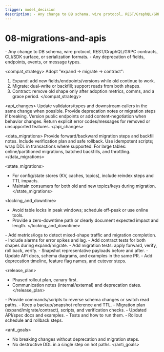 ```yaml
---
trigger: model_decision
description: - Any change to DB schema, wire protocol, REST/GraphQL/GRPC contracts, CLI/SDK surface, or serialization formats. - Any deprecation of fields, endpoints, events, or message types.
---
```


# 08-migrations-and-apis

<triggers>
- Any change to DB schema, wire protocol, REST/GraphQL/GRPC contracts, CLI/SDK surface, or serialization formats.
- Any deprecation of fields, endpoints, events, or message types.
</triggers>

<compat_strategy>
Adopt "expand → migrate → contract":
1) Expand: add new fields/endpoints/versions while old continue to work.
2) Migrate: dual-write or backfill; support reads from both shapes.
3) Contract: remove old shape only after adoption metrics, comms, and a grace period.
</compat_strategy>

<api_changes>
Update validators/types and downstream callers in the same change when possible.
Provide deprecation notes or migration steps if breaking.
Version public endpoints or add content-negotiation when behavior changes.
Return explicit error codes/messages for removed or unsupported features.
</api_changes>

<data_migrations>
Provide forward/backward migration steps and backfill notes.
Include verification plan and safe rollback.
Use idempotent scripts; wrap DDL in transactions where supported.
For large tables: online/partitioned migrations, batched backfills, and throttling.
</data_migrations>

<state_migrations>
- For config/state stores (KV, caches, topics), include reindex steps and TTL impacts.
- Maintain consumers for both old and new topics/keys during migration.
</state_migrations>

<locking_and_downtime>
- Avoid table locks in peak windows; schedule off-peak or use online tools.
- Provide a zero-downtime path or clearly document expected impact and length.
</locking_and_downtime>

<observability>
- Add metrics/logs to detect mixed-shape traffic and migration completion.
- Include alarms for error spikes and lag.
</observability>

<tests>
- Add contract tests for both shapes during expand/migrate.
- Add migration tests: apply forward, verify, roll back, verify.
- Snapshot representative payloads before and after.
</tests>

<docs>
- Update API docs, schema diagrams, and examples in the same PR.
- Add deprecation timeline, feature flag names, and cutover steps.
</docs>

<release_plan>
- Phased rollout plan, canary first.
- Communication notes (internal/external) and deprecation dates.
</release_plan>

<rollback>
- Provide commands/scripts to reverse schema changes or switch read paths.
- Keep a backup/snapshot reference and TTL.
</rollback>

<deliverables>
- Migration plan (expand/migrate/contract), scripts, and verification checks.
- Updated API/spec docs and examples.
- Tests and how to run them.
- Rollout schedule and rollback steps.
</deliverables>

<anti_goals>
- No breaking changes without deprecation and migration steps.
- No destructive DDL in a single step on hot paths.
</anti_goals>
